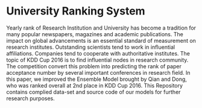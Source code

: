 # University Ranking System

Yearly rank of Research Institution and University has become a tradition for many popular newspapers, magazines and academic publications. The impact on global advancements is an essential standard of measurement on research institutes. Outstanding scientists tend to work in influential affiliations. Companies tend to cooperate with authoritative institutes. The topic of KDD Cup 2016 is to find influential nodes in research community. The competition convert this problem into predicting the rank of paper acceptance number by several important conferences in research field. In this paper, we improved the Ensemble Model brought by Qian and Dong, who was ranked overall at 2nd place in KDD Cup 2016. This Repository contains complied data-set and source code of our models for further research purposes.
